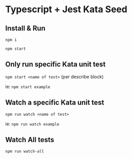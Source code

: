 # Typescript + Jest Kata Seed

## Install & Run
`npm i`

`npm start`

## Only run specific Kata unit test
`npm start <name of test>` (per describe block)


ie: `npm start example`

## Watch a specific Kata unit test

`npm run watch <name of test>`


ie: `npm run watch example`


## Watch All tests

`npm run watch-all`